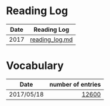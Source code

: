# Reading Log

|Date|Reading Log|
|---|---|
|2017|[reading_log.md](log/reading_log.md)|


# Vocabulary

|Date|number of entries|
|---|--:|
|2017/05/18|[12600](http://testyourvocab.com/result?user=8434974)|
